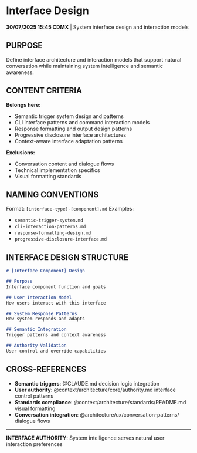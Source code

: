 # Interface Design

**30/07/2025 15:45 CDMX** | System interface design and interaction models

## PURPOSE
Define interface architecture and interaction models that support natural conversation while maintaining system intelligence and semantic awareness.

## CONTENT CRITERIA
**Belongs here:**
- Semantic trigger system design and patterns
- CLI interface patterns and command interaction models
- Response formatting and output design patterns
- Progressive disclosure interface architectures
- Context-aware interface adaptation patterns

**Exclusions:**
- Conversation content and dialogue flows
- Technical implementation specifics
- Visual formatting standards

## NAMING CONVENTIONS
Format: `[interface-type]-[component].md`
Examples:
- `semantic-trigger-system.md`
- `cli-interaction-patterns.md`
- `response-formatting-design.md`
- `progressive-disclosure-interface.md`

## INTERFACE DESIGN STRUCTURE
```markdown
# [Interface Component] Design

## Purpose
Interface component function and goals

## User Interaction Model
How users interact with this interface

## System Response Patterns
How system responds and adapts

## Semantic Integration
Trigger patterns and context awareness

## Authority Validation
User control and override capabilities
```

## CROSS-REFERENCES
- **Semantic triggers**: @CLAUDE.md decision logic integration
- **User authority**: @context/architecture/core/authority.md interface control patterns
- **Standards compliance**: @context/architecture/standards/README.md visual formatting
- **Conversation integration**: @architecture/ux/conversation-patterns/ dialogue flows

---
**INTERFACE AUTHORITY**: System intelligence serves natural user interaction preferences